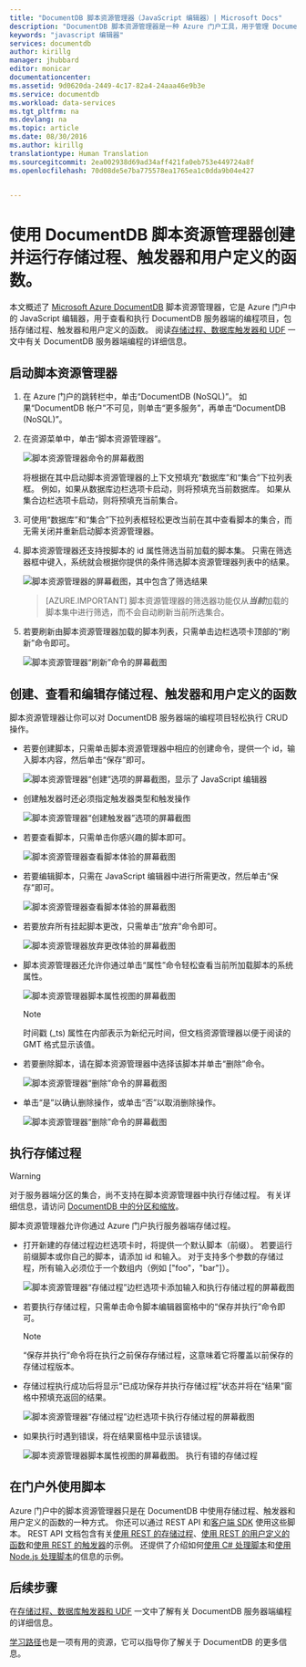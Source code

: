```yaml
---
title: "DocumentDB 脚本资源管理器（JavaScript 编辑器）| Microsoft Docs"
description: "DocumentDB 脚本资源管理器是一种 Azure 门户工具，用于管理 DocumentDB 服务器端编程项目，包括存储过程、触发器和用户定义的函数。"
keywords: "javascript 编辑器"
services: documentdb
author: kirillg
manager: jhubbard
editor: monicar
documentationcenter: 
ms.assetid: 9d0620da-2449-4c17-82a4-24aaa46e9b3e
ms.service: documentdb
ms.workload: data-services
ms.tgt_pltfrm: na
ms.devlang: na
ms.topic: article
ms.date: 08/30/2016
ms.author: kirillg
translationtype: Human Translation
ms.sourcegitcommit: 2ea002938d69ad34aff421fa0eb753e449724a8f
ms.openlocfilehash: 70d08de5e7ba775578ea1765ea1c0dda9b04e427


---
```

# <a name="create-and-run-stored-procedures-triggers-and-user-defined-functions-using-the-documentdb-script-explorer"></a>使用 DocumentDB 脚本资源管理器创建并运行存储过程、触发器和用户定义的函数。
本文概述了 [Microsoft Azure DocumentDB](https://azure.microsoft.com/services/documentdb/) 脚本资源管理器，它是 Azure 门户中的 JavaScript 编辑器，用于查看和执行 DocumentDB 服务器端的编程项目，包括存储过程、触发器和用户定义的函数。 阅读[存储过程、数据库触发器和 UDF](documentdb-programming.md) 一文中有关 DocumentDB 服务器端编程的详细信息。

## <a name="launch-script-explorer"></a>启动脚本资源管理器
1. 在 Azure 门户的跳转栏中，单击“DocumentDB (NoSQL)”。 如果“DocumentDB 帐户”不可见，则单击“更多服务”，再单击“DocumentDB (NoSQL)”。
2. 在资源菜单中，单击“脚本资源管理器”。
   
    ![脚本资源管理器命令的屏幕截图](./media/documentdb-view-scripts/scriptexplorercommand.png)
   
    将根据在其中启动脚本资源管理器的上下文预填充“数据库”和“集合”下拉列表框。  例如，如果从数据库边栏选项卡启动，则将预填充当前数据库。  如果从集合边栏选项卡启动，则将预填充当前集合。
3. 可使用“数据库”和“集合”下拉列表框轻松更改当前在其中查看脚本的集合，而无需关闭并重新启动脚本资源管理器。  
4. 脚本资源管理器还支持按脚本的 id 属性筛选当前加载的脚本集。  只需在筛选器框中键入，系统就会根据你提供的条件筛选脚本资源管理器列表中的结果。
   
    ![脚本资源管理器的屏幕截图，其中包含了筛选结果](./media/documentdb-view-scripts/scriptexplorerfilterresults.png)

    > [AZURE.IMPORTANT] 脚本资源管理器的筛选器功能仅从***当前***加载的脚本集中进行筛选，而不会自动刷新当前所选集合。

1. 若要刷新由脚本资源管理器加载的脚本列表，只需单击边栏选项卡顶部的“刷新”命令即可。
   
    ![脚本资源管理器“刷新”命令的屏幕截图](./media/documentdb-view-scripts/scriptexplorerrefresh.png)

## <a name="create-view-and-edit-stored-procedures-triggers-and-user-defined-functions"></a>创建、查看和编辑存储过程、触发器和用户定义的函数
脚本资源管理器让你可以对 DocumentDB 服务器端的编程项目轻松执行 CRUD 操作。  

* 若要创建脚本，只需单击脚本资源管理器中相应的创建命令，提供一个 id，输入脚本内容，然后单击“保存”即可。
  
    ![脚本资源管理器“创建”选项的屏幕截图，显示了 JavaScript 编辑器](./media/documentdb-view-scripts/scriptexplorercreatecommand.png)
* 创建触发器时还必须指定触发器类型和触发操作
  
    ![脚本资源管理器“创建触发器”选项的屏幕截图](./media/documentdb-view-scripts/scriptexplorercreatetrigger.png)
* 若要查看脚本，只需单击你感兴趣的脚本即可。
  
    ![脚本资源管理器查看脚本体验的屏幕截图](./media/documentdb-view-scripts/scriptexplorerviewscript.png)
* 若要编辑脚本，只需在 JavaScript 编辑器中进行所需更改，然后单击“保存”即可。
  
    ![脚本资源管理器查看脚本体验的屏幕截图](./media/documentdb-view-scripts/scriptexplorereditscript.png)
* 若要放弃所有挂起脚本更改，只需单击“放弃”命令即可。
  
    ![脚本资源管理器放弃更改体验的屏幕截图](./media/documentdb-view-scripts/scriptexplorerdiscardchanges.png)
* 脚本资源管理器还允许你通过单击“属性”命令轻松查看当前所加载脚本的系统属性。
  
    ![脚本资源管理器脚本属性视图的屏幕截图](./media/documentdb-view-scripts/scriptproperties.png)
  
  > [!NOTE]
  > 时间戳 (_ts) 属性在内部表示为新纪元时间，但文档资源管理器以便于阅读的 GMT 格式显示该值。
  > 
  > 
* 若要删除脚本，请在脚本资源管理器中选择该脚本并单击“删除”命令。
  
    ![脚本资源管理器“删除”命令的屏幕截图](./media/documentdb-view-scripts/scriptexplorerdeletescript1.png)
* 单击“是”以确认删除操作，或单击“否”以取消删除操作。
  
    ![脚本资源管理器“删除”命令的屏幕截图](./media/documentdb-view-scripts/scriptexplorerdeletescript2.png)

## <a name="execute-a-stored-procedure"></a>执行存储过程
> [!WARNING]
> 对于服务器端分区的集合，尚不支持在脚本资源管理器中执行存储过程。 有关详细信息，请访问 [DocumentDB 中的分区和缩放](documentdb-partition-data.md)。
> 
> 

脚本资源管理器允许你通过 Azure 门户执行服务器端存储过程。

* 打开新建的存储过程边栏选项卡时，将提供一个默认脚本（前缀）。 若要运行前缀脚本或你自己的脚本，请添加 id 和输入。 对于支持多个参数的存储过程，所有输入必须位于一个数组内（例如 ["foo"，"bar"]）。
  
    ![脚本资源管理器“存储过程”边栏选项卡添加输入和执行存储过程的屏幕截图](./media/documentdb-view-scripts/documentdb-execute-a-stored-procedure-input.png)
* 若要执行存储过程，只需单击命令脚本编辑器窗格中的“保存并执行”命令即可。
  
  > [!NOTE]
  > “保存并执行”命令将在执行之前保存存储过程，这意味着它将覆盖以前保存的存储过程版本。
  > 
  > 
* 存储过程执行成功后将显示“已成功保存并执行存储过程”状态并将在“结果”窗格中预填充返回的结果。
  
    ![脚本资源管理器“存储过程”边栏选项卡执行存储过程的屏幕截图](./media/documentdb-view-scripts/documentdb-execute-a-stored-procedure.png)
* 如果执行时遇到错误，将在结果窗格中显示该错误。
  
    ![脚本资源管理器脚本属性视图的屏幕截图。 执行有错的存储过程](./media/documentdb-view-scripts/documentdb-execute-a-stored-procedure-error.png)

## <a name="work-with-scripts-outside-the-portal"></a>在门户外使用脚本
Azure 门户中的脚本资源管理器只是在 DocumentDB 中使用存储过程、触发器和用户定义的函数的一种方式。 你还可以通过 REST API 和[客户端 SDK](documentdb-sdk-dotnet.md) 使用这些脚本。 REST API 文档包含有关[使用 REST 的存储过程](https://msdn.microsoft.com/library/azure/mt489092.aspx)、[使用 REST 的用户定义的函数](https://msdn.microsoft.com/library/azure/dn781481.aspx)和[使用 REST 的触发器](https://msdn.microsoft.com/library/azure/mt489116.aspx)的示例。 还提供了介绍如何[使用 C# 处理脚本](documentdb-dotnet-samples.md#server-side-programming-examples)和[使用 Node.js 处理脚本](documentdb-nodejs-samples.md#server-side-programming-examples)的信息的示例。

## <a name="next-steps"></a>后续步骤
在[存储过程、数据库触发器和 UDF](documentdb-programming.md) 一文中了解有关 DocumentDB 服务器端编程的详细信息。

[学习路径](https://azure.microsoft.com/documentation/learning-paths/documentdb/)也是一项有用的资源，它可以指导你了解关于 DocumentDB 的更多信息。  




<!--HONumber=Nov16_HO3-->


